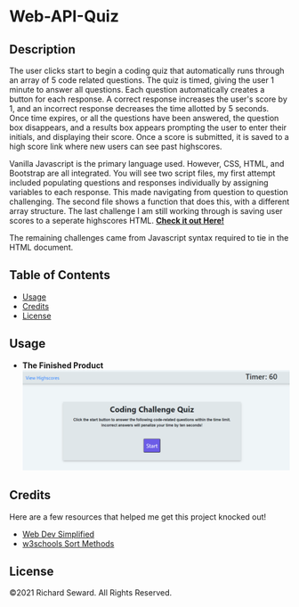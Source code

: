 # Web-API-Quiz

## Description
The user clicks start to begin a coding quiz that automatically runs through an array of 5 code related questions. The quiz is timed, giving the user 1 minute to answer all questions. Each question automatically creates a button for each response. A correct response increases the user's score by 1, and an incorrect response decreases the time allotted by 5 seconds. Once time expires, or all the questions have been answered, the question box disappears, and a results box appears prompting the user to enter their initials, and displaying their score. Once a score is submitted, it is saved to a high score link where new users can see past highscores. 

Vanilla Javascript is the primary language used. However, CSS, HTML, and Bootstrap are all integrated. You will see two script files, my first attempt included populating questions and responses individually by assigning variables to each response. This made navigating from question to question challenging. The second file shows a function that does this, with a different array structure. The last challenge I am still working through is saving user scores to a seperate highscores HTML.
**[Check it out Here!](https://raseward14.github.io/Web-API-Quiz/)**

The remaining challenges came from Javascript syntax required to tie in the HTML document.

## Table of Contents
* [Usage](#usage)
* [Credits](#credits)
* [License](#license)

## Usage
* **The Finished Product**  
![Coding Quiz](assets/images/snapshot.png)

## Credits
Here are a few resources that helped me get this project knocked out!
* [Web Dev Simplified](https://www.youtube.com/watch?v=riDzcEQbX6k&t=1101s)
* [w3schools Sort Methods](https://www.w3schools.com/jsref/jsref_sort.asp)

## License
©2021 Richard Seward. All Rights Reserved.
